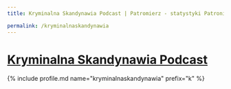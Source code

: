 ```yaml
---
title: Kryminalna Skandynawia Podcast | Patromierz - statystyki Patronite.pl

permalink: /kryminalnaskandynawia
---
```


# [Kryminalna Skandynawia Podcast](https://patronite.pl/kryminalnaskandynawia)

{% include profile.md name="kryminalnaskandynawia" prefix="k" %}
